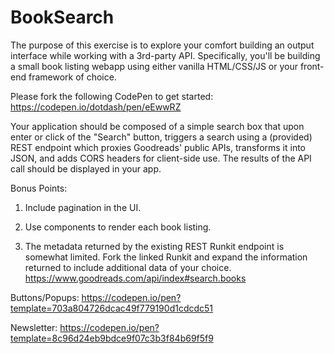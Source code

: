 # BookSearch

The purpose of this exercise is to explore your comfort building an output interface while working with a 3rd-party API. Specifically, you'll be building a small book listing webapp using either vanilla HTML/CSS/JS or your front-end framework of choice.

Please fork the following CodePen to get started: https://codepen.io/dotdash/pen/eEwwRZ 

Your application should be composed of a simple search box that upon enter or click of the "Search" button, triggers a search using a (provided) REST endpoint which proxies Goodreads' public APIs, transforms it into JSON, and adds CORS headers for client-side use. The results of the API call should be displayed in your app. 

Bonus Points:

1. Include pagination in the UI.

2. Use components to render each book listing.

3. The metadata returned by the existing REST Runkit endpoint is somewhat limited. Fork the linked Runkit and expand the information returned to include additional data of your choice.
https://www.goodreads.com/api/index#search.books

Buttons/Popups: https://codepen.io/pen?template=703a804726dcac49f779190d1cdcdc51

Newsletter: https://codepen.io/pen?template=8c96d24eb9bdce9f07c3b3f84b69f5f9
